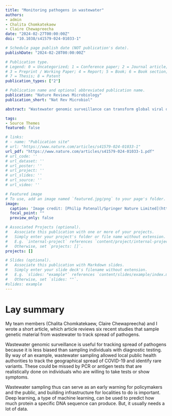 ```yaml
---
title: "Monitoring pathogens in wastewater"
authors:
- admin
- Chalita Chomkatekaew
- Claire Chewapreecha
date: "2024-02-27T00:00:00Z"
doi: "10.1038/s41579-024-01033-1"

# Schedule page publish date (NOT publication's date).
publishDate: "2024-02-28T00:00:00Z"

# Publication type.
# Legend: 0 = Uncategorized; 1 = Conference paper; 2 = Journal article;
# 3 = Preprint / Working Paper; 4 = Report; 5 = Book; 6 = Book section;
# 7 = Thesis; 8 = Patent
publication_types: ["2"]

# Publication name and optional abbreviated publication name.
publication: "Nature Reviews Microbiology"
publication_short: "Nat Rev Microbiol"

abstract: "Wastewater genomic surveillance can transform global viral disease monitoring. This Genome Watch article explores the techniques, analytical pipelines and implications for public health."

tags:
- Source Themes
featured: false

# links:
# - name: "Publication site"
# url: "https://www.nature.com/articles/s41579-024-01033-1"
url_pdf: "https://www.nature.com/articles/s41579-024-01033-1.pdf"
# url_code: ''
# url_dataset: ''
# url_poster: ''
# url_project: ''
# url_slides: ''
# url_source: ''
# url_video: ''

# Featured image
# To use, add an image named `featured.jpg/png` to your page's folder. 
image:
  caption: 'Image credit: [Philip Patenall/Springer Nature Limited](https://www.nature.com/articles/s41579-024-01033-1)'
  focal_point: ""
  preview_only: false

# Associated Projects (optional).
#   Associate this publication with one or more of your projects.
#   Simply enter your project's folder or file name without extension.
#   E.g. `internal-project` references `content/project/internal-project/index.md`.
#   Otherwise, set `projects: []`.
projects: []

# Slides (optional).
#   Associate this publication with Markdown slides.
#   Simply enter your slide deck's filename without extension.
#   E.g. `slides: "example"` references `content/slides/example/index.md`.
#   Otherwise, set `slides: ""`.
#slides: example
---
```


# Lay summary
My team members (Chalita Chomkatekaew, Claire Chewapreecha) and I wrote a short article, which article reviews six recent studies that sample genetic material from wastewater to track spread of pathogens.

Wastewater genomic surveillance is useful for tracking spread of pathogens because it is less biased than sampling individuals with diagnostic testing. By way of an example, wastewater sampling allowed local public health authorities to track the geographical spread of COVID-19 and identify rare variants. These could be missed by PCR or antigen tests that are realistically done on individuals who are willing to take tests or show symptoms.

Wastewater sampling thus can serve as an early warning for policymakers and the public, and building infrastructure for localities to do is important. 
Deep learning, a type of machine learning, can be used to predict how much protein a specific DNA sequence can produce. But, it usually needs a lot of data.

